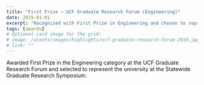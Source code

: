 ```yaml
---
title: "First Prize — UCF Graduate Research Forum (Engineering)"
date: 2019-01-01
excerpt: "Recognized with First Prize in Engineering and chosen to represent UCF at the Statewide Graduate Research Symposium."
tags: [awards]
# Optional card image for the grid:
# image: /assets/images/highlights/ucf-graduate-research-forum-2019.jpg
# link: ""
---
```


Awarded First Prize in the Engineering category at the UCF Graduate Research Forum and selected to represent the university at the Statewide Graduate Research Symposium.